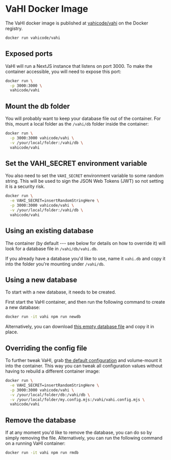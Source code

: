 # VaHI Docker Image

The VaHI docker image is published 
at [vahicode/vahi](https://hub.docker.com/r/vahicode/vahi) on the Docker 
registry.

```bash
docker run vahicode/vahi
```

## Exposed ports

VaHI will run a NextJS instance that listens on port 3000.
To make the container accessible, you will need to expose this port:

```bash
docker run \
  -p 3000:3000 \
  vahicode/vahi
```

## Mount the db folder

You will probably want to keep your database file out of the container.
For this, mount a local folder as the `/vahi/db` folder inside the container:

```bash
docker run \
  -p 3000:3000 vahicode/vahi \
  -v /your/local/folder:/vahi/db \
  vahicode/vahi
```

## Set the VAHI_SECRET environment variable

You also need to set the `VAHI_SECRET` environment variable to some random string.
This will be used to sign the JSON Web Tokens (JWT) so not setting it is a security
risk.

```bash
docker run \
  -e VAHI_SECRET=insertRandomStringHere \
  -p 3000:3000 vahicode/vahi \
  -v /your/local/folder:/vahi/db \
  vahicode/vahi
```

## Using an existing database

The container (by default --- see below for details on how to override it) will
look for a database file in `/vahi/db/vahi.db`.

If you already have a database you'd like to use, name it `vahi.db` and copy it 
into the folder you're mounting under `/vahi/db`.

## Using a new database

To start with a new database, it needs to be created. 

First start the VaHI container, and then run the following command to create a 
new database:

```bash
docker run -it vahi npm run newdb
```

Alternatively, you can download [this empty database 
file](https://github.com/vahicode/vahi/blob/develop/prisma/schema.db) and copy it in place.

## Overriding the config file

To further tweak VaHI, grab [the default 
configuration](https://github.com/vahicode/vahi/blob/develop/vahi.config.mjs) and
volume-mount it into the container. This way you can tweak all configuration values
without having to rebuild a different container image:

```bash
docker run \
  -e VAHI_SECRET=insertRandomStringHere \
  -p 3000:3000 vahicode/vahi \
  -v /your/local/folder/db:/vahi/db \
  -v /your/local/folder/my.config.mjs:/vahi/vahi.config.mjs \
  vahicode/vahi
```

## Remove the database

If at any moment you'd like to remove the database, you can do so by simply
removing the file. Alternatively, you can run the following command on a
running VaHI container:

```bash
docker run -it vahi npm run rmdb
```

